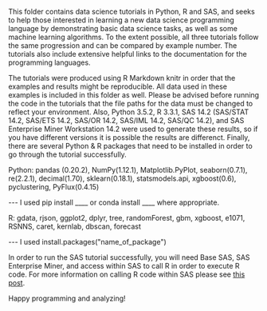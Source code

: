 This folder contains data science tutorials in Python, R and SAS, and seeks to help those interested in learning a new data science programming language by demonstrating basic data science tasks, as well as some machine learning algorithms.  To the extent possible, all three tutorials follow the same progression and can be compared by example number.  The tutorials also include extensive helpful links to the documentation for the programming languages.  

The tutorials were produced using R Markdown knitr in order that the examples and results might be reproducible.  All data used in these examples is included in this folder as well.  Please be advised before running the code in the tutorials that the file paths for the data must be changed to reflect your environment.  Also, Python 3.5.2, R 3.3.1, SAS 14.2 (SAS/STAT 14.2, SAS/ETS 14.2, SAS/OR 14.2, SAS/IML 14.2, SAS/QC 14.2), and SAS Enterprise Miner Workstation 14.2 were used to generate these results, so if you have different versions it is possible the results are differenct.  Finally, there are several Python & R packages that need to be installed in order to go through the tutorial successfully.

Python: pandas (0.20.2), NumPy(1.12.1), Matplotlib.PyPlot, seaborn(0.7.1), re(2.2.1), decimal(1.70), sklearn(0.18.1), statsmodels.api, xgboost(0.6), pyclustering, PyFlux(0.4.15)

--- I used pip install ____ or conda install ____ where appropriate.

R: gdata, rjson, ggplot2, dplyr, tree, randomForest, gbm, xgboost, e1071, RSNNS, caret, kernlab, dbscan, forecast

--- I used install.packages("name_of_package")

In order to run the SAS tutorial successfully, you will need Base SAS, SAS Enterprise Miner, and access within SAS to call R in order to execute R code.  For more information on calling R code within SAS please see [this post](https://communities.sas.com/t5/General-SAS-Programming/Run-R-code-inside-SAS-easily/td-p/210116).

Happy programming and analyzing!

